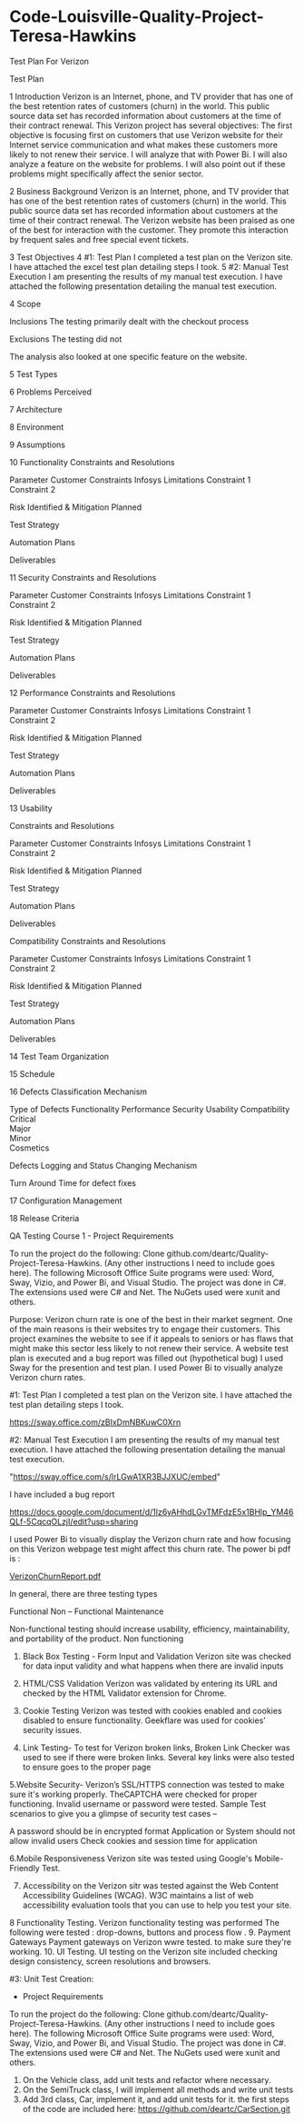 # Code-Louisville-Quality-Project-Teresa-Hawkins

 
 
Test Plan  For Verizon 
  
 
Test Plan
 
1	Introduction
Verizon is an Internet, phone, and TV provider that has one of the best retention rates of customers (churn) in the world. This public source data set has recorded information about customers at the time of their contract renewal. This Verizon project has several objectives: The first objective is focusing first on customers that use Verizon website for their Internet service communication and what makes these customers more likely to not renew their service. I will analyze that with Power Bi.  I will also analyze a feature on the website for problems.  I will also point out if these problems might specifically affect  the senior sector. 


 
2	Business Background
Verizon is an Internet, phone, and TV provider that has one of the best retention rates of customers (churn) in the world. This public source data set has recorded information about customers at the time of their contract renewal. The Verizon website has been praised as one of the best for interaction with the customer.  They promote this interaction by frequent sales and free special event tickets.

 
3	Test Objectives
4	#1: Test Plan I completed a test plan on the Verizon site. I have attached the excel test plan detailing steps I took.
5	#2: Manual Test Execution I am presenting the results of my manual test execution. I have attached the following presentation detailing the manual test execution.

4       Scope 
 
Inclusions  The testing primarily dealt with the checkout process
 
Exclusions   The testing did not 

The analysis also looked at one specific feature on the website.  
 
5 Test Types
 
6       Problems Perceived
 
7       Architecture
 
8       Environment
 
9       Assumptions
 
10  Functionality
Constraints and Resolutions
 
Parameter	Customer Constraints	Infosys Limitations
Constraint 1	 	 
Constraint 2	 	 
 	 	 
 	 	 
 	 	 
 	 	 
 	 	 
 	 	 
 	 	 
 
Risk Identified & Mitigation Planned
 
Test Strategy
 
Automation Plans
 
Deliverables
 
11  Security 
Constraints and Resolutions
 
Parameter	Customer Constraints	Infosys Limitations
Constraint 1	 	 
Constraint 2	 	 
 	 	 
 	 	 
 	 	 
 	 	 
 	 	 
 	 	 
 	 	 
 
Risk Identified & Mitigation Planned
 
Test Strategy
 
Automation Plans
 
Deliverables
 
12  Performance 
Constraints and Resolutions
 
Parameter	Customer Constraints	Infosys Limitations
Constraint 1	 	 
Constraint 2	 	 
 	 	 
 	 	 
 	 	 
 	 	 
 	 	 
 	 	 
 	 	 
 
Risk Identified & Mitigation Planned
 
Test Strategy
 
Automation Plans
 
Deliverables
 
13  Usability
 
Constraints and Resolutions
 
Parameter	Customer Constraints	Infosys Limitations
Constraint 1	 	 
Constraint 2	 	 
 	 	 
 	 	 
 	 	 
 	 	 
 	 	 
 	 	 
 	 	 
 
Risk Identified & Mitigation Planned
 
Test Strategy
 
Automation Plans
 
Deliverables
 
Compatibility Constraints and Resolutions
 
Parameter	Customer Constraints	Infosys Limitations
Constraint 1	 	 
Constraint 2	 	 
 	 	 
 	 	 
 	 	 
 	 	 
 	 	 
 	 	 
 	 	 
 
Risk Identified & Mitigation Planned
 
Test Strategy
 
Automation Plans
 
Deliverables
 
14  Test Team Organization
 
15  Schedule
 
16  Defects Classification Mechanism
 
Type of Defects 	Functionality 	Performance 	Security 	Usability	Compatibility 
Critical	 	 	 	 	 
Major	 	 	 	 	 
Minor	 	 	 	 	 
Cosmetics	 	 	 	 	 
 
Defects Logging and Status Changing  Mechanism
 
Turn Around Time for defect fixes
 
17  Configuration Management 
 
18  Release Criteria


QA Testing Course 1 - Project Requirements

To run the project do the following: Clone github.com/deartc/Quality-Project-Teresa-Hawkins. (Any other instructions I need to include goes here). The following Microsoft Office Suite programs were used:  Word,  Sway, Vizio, and Power Bi, and Visual Studio.  The project was done in C#.   The extensions used were C# and Net.  The NuGets used were xunit and others.    

Purpose: 
Verizon churn rate is one of the best in their market segment.  One of the main reasons is their websites try to engage their customers. This project examines the website  to see if it appeals to seniors or has flaws that might make this sector less likely to not renew their service.   A website  test plan is executed and  a bug report was filled out (hypothetical bug)  I used Sway for the presention and test plan.  I used Power Bi to  visually analyze Verizon churn rates.   


#1: Test Plan
I completed a test plan on the Verizon site.  I have attached the test plan detailing steps I took.

https://sway.office.com/zBIxDmNBKuwC0Xrn
	

	
#2: Manual Test Execution
I am presenting the results of my manual test execution.   I have attached the following presentation detailing the manual
test execution.



"https://sway.office.com/s/lrLGwA1XR3BJJXUC/embed"

I have included a bug report


https://docs.google.com/document/d/1lz6yAHhdLGvTMFdzE5x1BHlp_YM46QLf-5CqcqOLzjI/edit?usp=sharing



I used Power Bi to visually display the Verizon churn  rate and how focusing on this Verizon webpage test might affect this churn rate.  The power bi pdf is :


[VerizonChurnReport.pdf](https://github.com/deartc/Quality-Project-Teresa-Hawkins/files/9611038/VerizonChurnReport.pdf)



In general, there are three testing types

Functional
Non – Functional
Maintenance

Non-functional testing should increase usability, efficiency, maintainability, and portability of the product.  Non functioning 
1.	 Black Box Testing - Form Input and Validation 
  Verizon site  was checked for data input validity and what happens when there are invalid inputs 

2.	HTML/CSS Validation 
Verizon was validated by entering its URL and checked by the HTML Validator extension for Chrome. 
3. Cookie Testing   Verizon was tested with cookies enabled and cookies disabled to ensure functionality.   Geekflare was used for cookies’  security issues.

 4.  Link Testing- To test for Verizon broken links, Broken Link Checker was used to see if there were broken links. Several key links were also tested to ensure goes to the proper page 

5.Website Security- Verizon’s SSL/HTTPS connection was tested to make sure it's working properly.  TheCAPTCHA were checked  for proper functioning.   Invalid username or password were tested.  Sample Test scenarios to give you a glimpse of security test cases –

A password should be in encrypted format
Application or System should not allow invalid users
Check cookies and session time for application

6.Mobile Responsiveness Verizon site was tested using Google's Mobile-Friendly Test. 

7.  Accessibility on the  Verizon  sitr was tested against the Web Content Accessibility Guidelines (WCAG).   W3C maintains a list of web accessibility evaluation tools that you can use to help you test your site.
  
8  Functionality Testing.  Verizon functionality testing was performed The following were tested : drop-downs, buttons  and process flow .
9.  Payment Gateways    Payment gateways on Verizon wwre tested. to make sure they're working. 
10. UI Testing. UI testing on the Verizon site included checking  design consistency, screen resolutions and browsers.
 
 
 
 
 
 

 

#3: Unit Test Creation:
- Project Requirements

To run the project do the following: Clone github.com/deartc/Quality-Project-Teresa-Hawkins. (Any other instructions I need to include goes here). The following Microsoft Office Suite programs were used:  Word,  Sway, Vizio, and Power Bi, and Visual Studio.  The project was done in C#.   The extensions used were C# and Net.  The NuGets used were xunit and others.    
1. On the Vehicle class, add unit tests  and refactor where necessary.
2. On the SemiTruck class, I will implement all methods and write unit tests 
3. Add 3rd class, Car, implement it, and add unit tests for it. the first steps of the code are included here: https://github.com/deartc/CarSection.git


